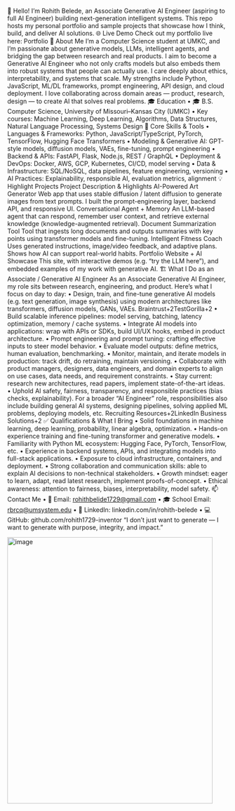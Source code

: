👋 Hello! I’m Rohith Belede, an Associate Generative AI Engineer (aspiring to full AI Engineer) building next-generation intelligent systems. This repo hosts my personal portfolio and sample projects that showcase how I think, build, and deliver AI solutions.
🌐 Live Demo
Check out my portfolio live here: Portfolio
🧠 About Me
I’m a Computer Science student at UMKC, and I’m passionate about generative models, LLMs, intelligent agents, and bridging the gap between research and real products.
I aim to become a Generative AI Engineer who not only crafts models but also embeds them into robust systems that people can actually use. I care deeply about ethics, interpretability, and systems that scale.
My strengths include Python, JavaScript, ML/DL frameworks, prompt engineering, API design, and cloud deployment. I love collaborating across domain areas — product, research, design — to create AI that solves real problems.
🎓 Education
•	🎓 B.S. Computer Science, University of Missouri–Kansas City (UMKC)
•	Key courses: Machine Learning, Deep Learning, Algorithms, Data Structures, Natural Language Processing, Systems Design
🚀 Core Skills & Tools
•	Languages & Frameworks: Python, JavaScript/TypeScript, PyTorch, TensorFlow, Hugging Face Transformers
•	Modeling & Generative AI: GPT-style models, diffusion models, VAEs, fine-tuning, prompt engineering
•	Backend & APIs: FastAPI, Flask, Node.js, REST / GraphQL
•	Deployment & DevOps: Docker, AWS, GCP, Kubernetes, CI/CD, model serving
•	Data & Infrastructure: SQL/NoSQL, data pipelines, feature engineering, versioning
•	AI Practices: Explainability, responsible AI, evaluation metrics, alignment
💡 Highlight Projects
Project	Description & Highlights
AI-Powered Art Generator	Web app that uses stable diffusion / latent diffusion to generate images from text prompts. I built the prompt-engineering layer, backend API, and responsive UI.
Conversational Agent + Memory	An LLM-based agent that can respond, remember user context, and retrieve external knowledge (knowledge-augmented retrieval).
Document Summarization Tool	Tool that ingests long documents and outputs summaries with key points using transformer models and fine-tuning.
Intelligent Fitness Coach	Uses generated instructions, image/video feedback, and adaptive plans. Shows how AI can support real-world habits.
Portfolio Website + AI Showcase	This site, with interactive demos (e.g. “try the LLM here”), and embedded examples of my work with generative AI.
🏗️ What I Do as an Associate / Generative AI Engineer
As an Associate Generative AI Engineer, my role sits between research, engineering, and product. Here’s what I focus on day to day:
•	Design, train, and fine-tune generative AI models (e.g. text generation, image synthesis) using modern architectures like transformers, diffusion models, GANs, VAEs. Braintrust+2TestGorilla+2
•	Build scalable inference pipelines: model serving, batching, latency optimization, memory / cache systems.
•	Integrate AI models into applications: wrap with APIs or SDKs, build UI/UX hooks, embed in product architecture.
•	Prompt engineering and prompt tuning: crafting effective inputs to steer model behavior.
•	Evaluate model outputs: define metrics, human evaluation, benchmarking.
•	Monitor, maintain, and iterate models in production: track drift, do retraining, maintain versioning.
•	Collaborate with product managers, designers, data engineers, and domain experts to align on use cases, data needs, and requirement constraints.
•	Stay current: research new architectures, read papers, implement state-of-the-art ideas.
•	Uphold AI safety, fairness, transparency, and responsible practices (bias checks, explainability).
For a broader “AI Engineer” role, responsibilities also include building general AI systems, designing pipelines, solving applied ML problems, deploying models, etc. Recruiting Resources+2LinkedIn Business Solutions+2
✅ Qualifications & What I Bring
•	Solid foundations in machine learning, deep learning, probability, linear algebra, optimization.
•	Hands-on experience training and fine-tuning transformer and generative models.
•	Familiarity with Python ML ecosystem: Hugging Face, PyTorch, TensorFlow, etc.
•	Experience in backend systems, APIs, and integrating models into full-stack applications.
•	Exposure to cloud infrastructure, containers, and deployment.
•	Strong collaboration and communication skills: able to explain AI decisions to non-technical stakeholders.
•	Growth mindset: eager to learn, adapt, read latest research, implement proofs-of-concept.
•	Ethical awareness: attention to fairness, biases, interpretability, model safety.
📫 Contact Me
•	📧 Email: rohithbelide1729@gmail.com
•	🎓 School Email: rbrcq@umsystem.edu
•	💼 LinkedIn: linkedin.com/in/rohith-belede
•	💻 GitHub: github.com/rohith1729-inventor
“I don’t just want to generate — I want to generate with purpose, integrity, and impact.”

<img width="468" height="607" alt="image" src="https://github.com/user-attachments/assets/64acbc07-63a1-40de-91d4-6d38018de890" />
